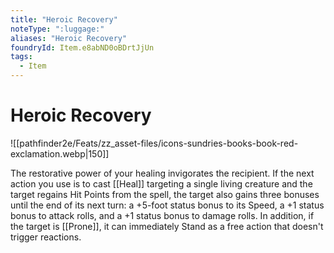 ```yaml
---
title: "Heroic Recovery"
noteType: ":luggage:"
aliases: "Heroic Recovery"
foundryId: Item.e8abND0oBDrtJjUn
tags:
  - Item
---
```


# Heroic Recovery
![[pathfinder2e/Feats/zz_asset-files/icons-sundries-books-book-red-exclamation.webp|150]]

The restorative power of your healing invigorates the recipient. If the next action you use is to cast [[Heal]] targeting a single living creature and the target regains Hit Points from the spell, the target also gains three bonuses until the end of its next turn: a +5-foot status bonus to its Speed, a +1 status bonus to attack rolls, and a +1 status bonus to damage rolls. In addition, if the target is [[Prone]], it can immediately Stand as a free action that doesn't trigger reactions.


